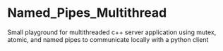 # Named_Pipes_Multithread
Small playground for multithreaded c++ server application using mutex, atomic, and named pipes to communicate locally with a python client
